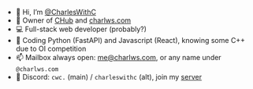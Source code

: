- 👋 Hi, I’m [@CharlesWithC](https://github.com/CharlesWithC)
- 🚚 Owner of [CHub](https://drivershub.charlws.com) and [charlws.com](https://charlws.com)
- 💻 Full-stack web developer (probably?)
- 🐍 Coding Python (FastAPI) and Javascript (React), knowing some C++ due to OI competition
- 📫 Mailbox always open: [me@charlws.com](mailto:me@charlws.com), or any name under `@charlws.com`
- 📃 Discord: `cwc.` (main) / `charleswithc` (alt), join my [server](https://discord.gg/wNTaaBZ5qd)
